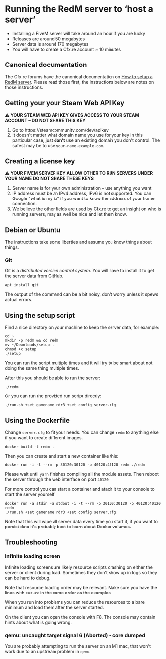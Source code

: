 # Running the RedM server to ‘host a server’

* Installing a FiveM server will take around an hour if you are lucky
* Releases are around 50 megabytes
* Server data is around 170 megabytes
* You will have to create a Cfx.re account ~ 10 minutes

## Canonical documentation

The Cfx.re forums have the canonical documentation on [How to setup a RedM server](https://forum.cfx.re/t/how-to-setup-a-redm-server/918850). Please read those first, the instructions below are notes on those instructions.

## Getting your your Steam Web API Key

**⚠️ YOUR STEAM WEB API KEY GIVES ACCESS TO YOUR STEAM ACCOUNT – DO NOT SHARE THIS KEY**

1. Go to https://steamcommunity.com/dev/apikey
2. It doesn't matter what domain name you use for your key in this particular case, just **don't** use an existing domain you don't control. The safest may be to use `your-name.example.com`.

## Creating a license key

**⚠️ YOUR FIVEM SERVER KEY ALLOW OTHER TO RUN SERVERS UNDER YOUR NAME DO NOT SHARE THESE KEYS**

1. Server name is for your own administration – use anything you want
2. IP address must be an IPv4 address, IPv6 is not supported. You can Google "what is my ip" if you want to know the address of your home connection. 
3. We believe the other fields are used by Cfx.re to get an insight on who is running servers, may as well be nice and let them know.

## Debian or Ubuntu

The instructions take some liberties and assume you know things about things.

### Git

Git is a *distributed version control system*. You will have to install it to get the server data from GitHub.

    apt install git

The output of the command can be a bit noisy, don't worry unless it spews actual errors.

## Using the setup script

Find a nice directory on your machine to keep the server data, for example:

    cd ~
    mkdir -p redm && cd redm
    mv ~/Downloads/setup .
    chmod +x setup
    ./setup

You can run the script multiple times and it will try to be smart about not doing the same thing multiple times.

After this you should be able to run the server:

    ./redm

Or you can run the provided run script directly:

    ./run.sh +set gamename rdr3 +set config server.cfg

## Using the Dockerfile

Change `server.cfg` to fit your needs. You can change `redm` to anything else if you want to create different images.

    docker build -t redm .

Then you can create and start a new container like this:

    docker run -i -t --rm -p 30120:30120 -p 40120:40120 redm ./redm

Please wait until `yarn` finishes compiling all the module assets. Then reboot the server through the web interface on port `40120`

For more control you can start a container and atach it to your console to start the server yourself:

    docker run -a stdin -a stdout -i -t --rm -p 30120:30120 -p 40120:40120 redm
    ./run.sh +set gamename rdr3 +set config server.cfg

Note that this will wipe all server data every time you start it, if you want to persist data it's probably best to learn about Docker volumes.

## Troubleshooting

### Infinite loading screen

Infinite loading screens are likely resource scripts crashing on either the server or client during load. Sometimes they don't show up in logs so they can be hard to debug.

Note that resource loading order may be relevant. Make sure you have the lines with `ensure` in the same order as the examples.

When you run into problems you can reduce the resources to a bare minimum and load them after the server started.

On the client you can open the console with F8. The console may contain hints about what is going wrong.


### qemu: uncaught target signal 6 (Aborted) - core dumped

You are probably attempting to run the server on an M1 mac, that won't work due to an upstream problem in `qemu`.

